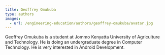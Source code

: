 ```yaml
---
title: Geoffrey Omukuba
type: authors
images:
  - url: /engineering-education/authors/geoffrey-omukuba/avatar.jpg 
---
```

Geoffrey Omukuba is a student at Jommo Kenyatta University of Agriculture and Technology. He is doing an undergraduate degree in Computer Technology. He is very interested in Android Development.
